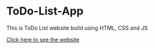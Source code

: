 # ToDo-List-App
This is ToDo List website build using HTML, CSS and JS

<a href="https://manishgihub.github.io/ToDo-List-App/">Click here to see the website</a><br><br>
